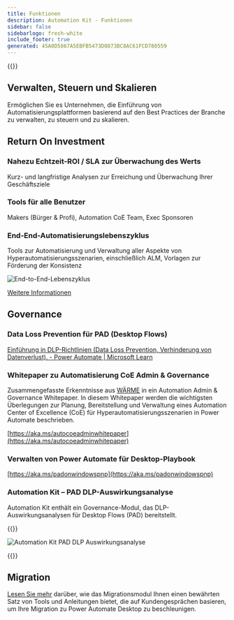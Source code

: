 ```yaml
---
title: Funktionen
description: Automation Kit - Funktionen
sidebar: false
sidebarlogo: fresh-white
include_footer: true
generated: 45A0D5867A5EBFB5473D0873BC8AC61FCD780559
---
```


{{<toc>}}

## Verwalten, Steuern und Skalieren

Ermöglichen Sie es Unternehmen, die Einführung von Automatisierungsplattformen basierend auf den Best Practices der Branche zu verwalten, zu steuern und zu skalieren.

## Return On Investment

### Nahezu Echtzeit-ROI / SLA zur Überwachung des Werts

Kurz- und langfristige Analysen zur Erreichung und Überwachung Ihrer Geschäftsziele

### Tools für alle Benutzer

Makers (Bürger & Profi), Automation CoE Team, Exec Sponsoren

### End-End-Automatisierungslebenszyklus

Tools zur Automatisierung und Verwaltung aller Aspekte von Hyperautomatisierungsszenarien, einschließlich ALM, Vorlagen zur Förderung der Konsistenz

![End-to-End-Lebenszyklus](/images/illustrations/end-to-end.png)

[Weitere Informationen](https://learn.microsoft.com/power-automate/guidance/automation-kit/overview/automation-coe-strategy#automation-lifecycle)

## Governance

### Data Loss Prevention für PAD (Desktop Flows)

[Einführung in DLP-Richtlinien (Data Loss Prevention, Verhinderung von Datenverlust). - Power Automate | Microsoft Learn](https://learn.microsoft.com/power-automate/prevent-data-loss#data-loss-prevention-for-desktop-flows-preview)

### Whitepaper zu Automatisierung CoE Admin & Governance

Zusammengefasste Erkenntnisse aus [WÄRME](https://learn.microsoft.com/power-platform/guidance/automation-coe/heat) in ein Automation Admin & Governance Whitepaper. In diesem Whitepaper werden die wichtigsten Überlegungen zur Planung, Bereitstellung und Verwaltung eines Automation Center of Excellence (CoE) für Hyperautomatisierungsszenarien in Power Automate beschrieben. 

[https://aka.ms/autocoeadminwhitepaper](https://aka.ms/autocoeadminwhitepaper)

### Verwalten von Power Automate für Desktop-Playbook

[https://aka.ms/padonwindowspnp](https://aka.ms/padonwindowspnp)

### Automation Kit – PAD DLP-Auswirkungsanalyse

Automation Kit enthält ein Governance-Modul, das DLP-Auswirkungsanalysen für Desktop Flows (PAD) bereitstellt.

{{<border>}}

![Automation Kit PAD DLP Auswirkungsanalyse](/images/pad-dlp-impact.png)

{{</border>}}




## Migration

[Lesen Sie mehr](/de/migration) darüber, wie das Migrationsmodul Ihnen einen bewährten Satz von Tools und Anleitungen bietet, die auf Kundengesprächen basieren, um Ihre Migration zu Power Automate Desktop zu beschleunigen.
